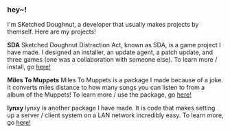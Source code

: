 ### hey~!
I'm SKetched Doughnut, a developer that usually makes projects by themself. Here are my projects!

**SDA**
Sketched Doughnut Distraction Act, known as SDA, is a game project I have made. I designed an installer, an update agent, a patch update, and three games (one was a collaboration with someone else). To learn more / install, go [here!](https://github.com/SketchedDoughnut/SDA)

**Miles To Muppets**
Miles To Muppets is a package I made because of a joke. It converts miles distance to how many songs you can listen to from a album of the Muppets! To learn more / use the package, go [here!](https://github.com/SketchedDoughnut/miles-to-muppets)

**lynxy**
lynxy is another package I have made. It is code that makes setting up a server / client system on a LAN network incredibly easy. To learn more, go [here!](https://github.com/SketchedDoughnut/lynxy)


<!--
**SketchedDoughnut/SketchedDoughnut** is a ✨ _special_ ✨ repository because its `README.md` (this file) appears on your GitHub profile.

Here are some ideas to get you started:

- 🔭 I’m currently working on ...
- 🌱 I’m currently learning ...
- 👯 I’m looking to collaborate on ...
- 🤔 I’m looking for help with ...
- 💬 Ask me about ...
- 📫 How to reach me: ...
- 😄 Pronouns: ...
- ⚡ Fun fact: ...
-->
